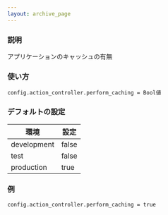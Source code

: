 ```yaml
---
layout: archive_page
---
```

### 説明
アプリケーションのキャッシュの有無

### 使い方
    config.action_controller.perform_caching = Bool値

### デフォルトの設定

環境          | 設定
----------- | -----
development | false
test        | false
production  | true

### 例
    config.action_controller.perform_caching = true